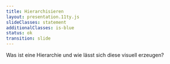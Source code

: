 ```yaml
---
title: Hierarchisieren
layout: presentation.11ty.js
slideClasses: statement
additionalClasses: is-blue
status: ok
transition: slide
---
```


Was ist eine Hierarchie und wie lässt sich diese visuell erzeugen?
